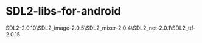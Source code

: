 # SDL2-libs-for-android
SDL2-2.0.10\SDL2_image-2.0.5\SDL2_mixer-2.0.4\SDL2_net-2.0.1\SDL2_ttf-2.0.15
